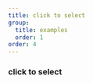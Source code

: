 ```yaml
---
title: click to select
group:
  title: examples
  order: 1
order: 4
---
```


### click to select

<code src="../examples/click-to-select.tsx"></code>
